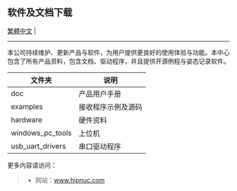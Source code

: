 ## 软件及文档下载

[繁體中文](https://github.com/hipnuc/products/tree/tc) |

------


本公司持续维护、更新产品与软件，为用户提供更良好的使用体验与功能。本中心包含了所有产品资料，包含文档、驱动程序，并且提供开源例程与姿态记录软件。

| 文件夹           | 说明               |
| ---------------- | ------------------ |
| doc              | 产品用户手册       |
| examples         | 接收程序示例及源码 |
| hardware         | 硬件资料           |
| windows_pc_tools | 上位机             |
| usb_uart_drivers | 串口驱动程序       |


更多内容请访问：

> * 网站：www.hipnuc.com
